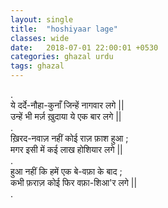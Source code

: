 ```yaml
---
layout: single
title:  "hoshiyaar lage"
classes: wide
date:   2018-07-01 22:00:01 +0530
categories: ghazal urdu
tags: ghazal
---
```

.<br>
ये  दर्दे-नौहा-कुनाँ  जिन्हें नागवार लगे ||<br>
उन्हें  भी मर्ज़  ख़ुदाया ये एक बार लगे ||<br>
.<br>
ख़िरद-नवाज़ नहीं कोई राज़ फ़ाश हुआ ; <br>
मगर  इसी  में कई लाख  होशियार लगे ||<br>
.<br>
हुआ नहीं कि हमें  एक बे-वफ़ा के बाद ;<br>
कभी फ़राज़ कोई फिर वफ़ा-शिआ'र लगे || <br>
.<br>
